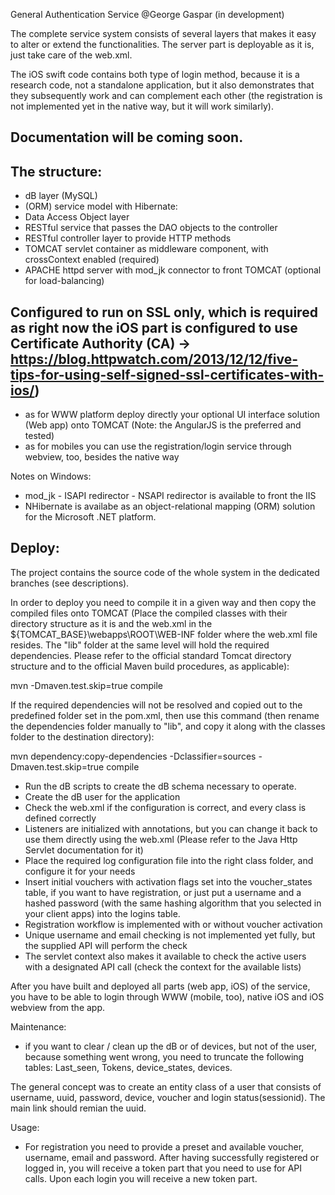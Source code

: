 General Authentication Service @George Gaspar
(in development)

The complete service system consists of several layers that makes it easy to alter or extend the functionalities. The server part is deployable as it is, just take care of the web.xml. 

The iOS swift code contains both type of login method, because it is a research code, not a standalone application, but it also demonstrates that they subsequently work and can complement each other (the registration is not implemented yet in the native way, but it will work similarly).

Documentation will be coming soon.
----

The structure:
----
- dB layer (MySQL)
- (ORM) service model with Hibernate:
- Data Access Object layer
- RESTful service that passes the DAO objects to the controller
- RESTful controller layer to provide HTTP methods
- TOMCAT servlet container as middleware component, with crossContext enabled (required)
- APACHE httpd server with mod_jk connector to front TOMCAT (optional for load-balancing) 

Configured to run on SSL only, which is required as right now the iOS part is configured to use Certificate Authority (CA) -> https://blog.httpwatch.com/2013/12/12/five-tips-for-using-self-signed-ssl-certificates-with-ios/)
----
- as for WWW platform deploy directly your optional UI interface solution (Web app) onto TOMCAT (Note: the AngularJS is the preferred and tested)
- as for mobiles you can use the registration/login service through webview, too, besides the native way


Notes on Windows:
- mod_jk - ISAPI redirector - NSAPI redirector is available to front the IIS
- NHibernate is availabe as an object-relational mapping (ORM) solution for the Microsoft .NET platform. 

Deploy:
----
The project contains the source code of the whole system in the dedicated branches (see descriptions).

In order to deploy you need to compile it in a given way and then copy the compiled files onto TOMCAT (Place the compiled classes with their directory structure as it is and the web.xml in the ${TOMCAT_BASE}\webapps\ROOT\WEB-INF folder where the web.xml file resides. The "lib" folder at the same level will hold the required dependencies. Please refer to the official standard Tomcat directory structure and to the official Maven build procedures, as applicable):

mvn -Dmaven.test.skip=true compile 

If the required dependencies will not be resolved and copied out to the predefined folder set in the pom.xml, then use this command (then rename the dependencies folder manually to "lib", and copy it along with the classes folder to the destination directory):

mvn dependency:copy-dependencies -Dclassifier=sources -Dmaven.test.skip=true compile


- Run the dB scripts to create the dB schema necessary to operate.
- Create the dB user for the application
- Check the web.xml if the configuration is correct, and every class is defined correctly
- Listeners are initialized with annotations, but you can change it back to use them directly using the web.xml (Please refer to the Java Http Servlet documentation for it)
- Place the required log configuration file into the right class folder, and configure it for your needs
- Insert initial vouchers with activation flags set into the voucher_states table, if you want to have registration, or just put a username and a hashed password (with the same hashing algorithm that you selected in your client apps) into the logins table. 
- Registration workflow is implemented with or without voucher activation
- Unique username and email checking is not implemented yet fully, but the supplied API will perform the check
- The servlet context also makes it available to check the active users with a designated API call  (check the context for the available lists)

After you have built and deployed all parts (web app, iOS) of the service, you have to be able to login through WWW (mobile, too), native iOS and iOS webview from the app.

Maintenance:
- if you want to clear / clean up the dB or of devices, but not of the user, because something went wrong, you need to truncate the following tables:  Last_seen, Tokens, device_states, devices. 


The general concept was to create an entity class of a user that consists of username, uuid, password, device, voucher and login status(sessionid). The main link should remian the uuid.

Usage:
- For registration you need to provide a preset and available voucher, username, email and password. After having successfully registered or logged in, you will receive a token part that you need to use for API calls. Upon each login you will receive a new token part.
